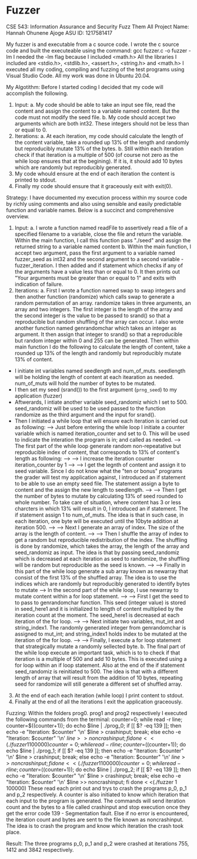 # Fuzzer
CSE 543: Information Assurance and Security Fuzz Them All Project
Name: Hannah Ohunene Ajoge 
ASU ID: 1217581417

My fuzzer is and executable from a c source code. I wrote the c source code and built the executeable using the command:
gcc fuzzer.c -o fuzzer -lm
I needed the -lm flag because I included <math.h>
All the libraries I included are <stdio.h>, <stdlib.h>,  <assert.h>,  <string.h> and <math.h>
I executed all my coding, compiling and fuzzing of the test programs using Visual Studio Code. All my work was done in Ubuntu 20.04.

My Algotithm:
Before I started coding I decided that my code will accomplish the following.
1. Input: 
a. My code should be able to take an input see file, read the content and assign the content to a variable named content. But the code must not modify the seed file.
b. My code should accept two arguments which are both int32. These integers should not be less than or equal to 0.
2. Iterations:
a. At each iteration, my code should calculate the length of the content variable, take a rounded up 13% of the length and randomly but reproducibly mutate 13% of the bytes.
b. Still within each iteration check if that iteration is a multiple of 500 (of course not zero as the while loop ensures that at the begining). If it is, it should add 10 bytes which are randomly but reproducibly generated.
3. My code whould ensure at the end of each iteration the content is printed to stdout.
4. Finally my code should ensure that it graceously exit with exit(0).

Strategy:
I have documented my execution process within my source code by richly using comments and also using sensible and easily predictable function and variable names.
Below is a succinct and comprehensive overview.
1. Input: 
a. I wrote a function named readFile to assertively read a file of a specified filename to a variable, close the file and return the variable. 
Within the main function, I call this function pass "./seed" and assign the returned string to a variable named content
b. Within the main function, I accept two argument, pass the first argument to a variable named fuzzer_seed as int32 and the second argument to a second variable - fuzzer_iteration.
I then added and if statement which checks if any of the arguments have a value less than or equal to 0. It then prints out "Your arguments must be greater than or equal to 1" and exits with indication of failure.
2. Iterations:
a. First I wrote a function named swap to swap integers and then another function (randomize) which calls swap to generate a random permutation of an array.
randomize takes in three arguments, an array and two integers. The first integer is the length of the array and the second integer is the value to be passed to srand() so that a reproducible but random shuffling of the array can occur.
I also wrote another function named genrandomchar which takes an integer as argument. It then assign that integer to srand() so that a reproducible but random integer within 0 and 255 can be generated.
Then within main function I do the following to calculate the length of content, take a rounded up 13% of the length and randomly but reproducibly mutate 13% of content.
- I initiate int variables named seedlength and num_of_muts. seedlength will be holding the length of content at each itearation as needed. num_of_muts will hold the number of bytes to be mutated.
- I then set my seed (srand()) to the first argument (`prng_seed`) to my application (fuzzer)
- Aftwerards, I intiate another variable seed_randomiz which I set to 500. seed_randomiz will be used to be used passed to the function randomize as the third argument and the input for srand().
- Then I initiated a while loop that will ensure each iteration is carried out as following:
--> Just before entering the while loop I initiate a counter variable which is named iteration_counter and set to 0. This will be used to indicate the interation the program is in; and called as needed.
--> The first part of the while loop generate random non-repeatative but reproducible index of content, that corresponds to 13% of content's length as following:
--> --> I increase the iteration counter iteration_counter  by 1
--> --> I get the legnth of content and assign it to seed variable. 
Since I do not know what the "ten or bonus" programs the grader will test my application against, I introduced an if statement to be able to use an empty seed file.
The statement assign a byte to content and the assign the new length to seedlength.
--> --> Then I get the number of bytes to mutate by calculating 13% of seed rounded to whole number. To take care of situation, where content has 3 or less charcters in which 13% will result in 0, I introduced an if statement.
The if statement assign 1 to num_of_muts. The idea is that in such case, in each iteration, one byte will be executed until the 10byte addition at iteration 500.
--> -->  Next I generate an array of index. The size of the array is the length of content.
--> -->  Then I shuffle the array of index to get a random but reproducible redistribution of the index. The shuffling is done by randomize, which takes the array, the length of the array and seed_randomiz as input.
The idea is that by passing seed_randomiz which is decreased at each iteration as seed to randomize, the shuffling will be random but reproducible as the seed is known.
--> -->  Finally in this part of the while loop generate a sub array known as newarray that consist of the first 13% of the shuffled array.
The idea is to use the indices which are randomly but reproducibly generated to identify bytes to mutate
--> In the second part of the while loop, I use newarray to mutate content within a for loop statement. 
--> -->  First I get the seed to to pass to genrandomchar function. This seed (integer value) is stored in seed_here1 and it is initialized to length of content multiplied by the iteration count at the moment. 
The seed_here1 is decreased at each iteration of the for loop.
--> -->  Next initiate two variables, mut_int and string_index1. The randomly generated integer from genrandomchar is assigned to mut_int; and string_index1 holds index to be mutated at the iteration of the for loop.
--> -->  Finally, I execute a for loop statement that strategically mutate a randomly sellected byte.
b. The final part of the while loop execute an important task, which is to to check if that iteration is a multiple of 500 and add 10 bytes.
This is executed using a for loop within an if loop statement. Also at the end of the if statement seed_randomiz is reinitiated to 500. 
The idea is that with a different length of array that will result from the addition of 10 bytes, repeating seed for randomize will still generate a different set of shuffled array.
3. At the end of each each iteration (while loop) I print content to stdout.
4. Finally at the end of all the iterations I exit the application graceously.

Fuzzing:
Within the folders prog0. prog1 and prog2 respectively I executed the following commands from the terminal:
counter=0; while read -r line; counter=$((counter+1)); do echo $line | ./prog_0; if [[ $? -eq 139 ]]; then echo -e "Iteration: $counter" '\n' $line   > crashinput; break; else echo -e "Iteration: $counter" '\n'  $line  >> noncrashinput; fi  done < <(./fuzzer 1 100000)
counter=0; while read -r line; counter=$((counter+1)); do echo $line | ./prog_1; if [[ $? -eq 139 ]]; then echo -e "Iteration: $counter" '\n' $line   > crashinput; break; else echo -e "Iteration: $counter" '\n'  $line  >> noncrashinput; fi  done < <(./fuzzer 1 100000)
counter=0; while read -r line; counter=$((counter+1)); do echo $line | ./prog_2; if [[ $? -eq 139 ]]; then echo -e "Iteration: $counter" '\n' $line   > crashinput; break; else echo -e "Iteration: $counter" '\n'  $line  >> noncrashinput; fi  done < <(./fuzzer 1 100000)
These read each print out and trys to crash the programs p_0, p_1 and p_2 respectively. A counter is also initiated to know which iteration that each input to the program is generated.
The commands will send iteration count and the bytes to a file called crashinput and stop execution once they get the error code 139 - Segmentation fault. 
Else if no error is encountered, the iteration count and bytes are sent to the file known as noncrashinput.
The idea is to crash the program and know which iteration the crash took place.

Result:
The three programs p_0, p_1 and p_2 were crashed at iterations 755, 1412 and 3842 respectively.
